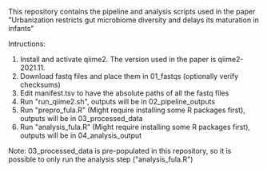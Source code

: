 This repository contains the pipeline and analysis scripts used in the paper "Urbanization restricts gut microbiome diversity and delays its maturation in infants"

Intructions:
1. Install and activate qiime2. The version used in the paper is qiime2-2021.11.
2. Download fastq files and place them in 01_fastqs (optionally verify checksums)
3. Edit manifest.tsv to have the absolute paths of all the fastq files
4. Run "run_qiime2.sh", outputs will be in 02_pipeline_outputs
5. Run "prepro_fula.R" (Might require installing some R packages first), outputs will be in 03_processed_data
6. Run "analysis_fula.R" (Might require installing some R packages first), outputs will be in 04_analysis_output

Note: 03_processed_data is pre-populated in this repository, so it is possible to only run the analysis step ("analysis_fula.R")
